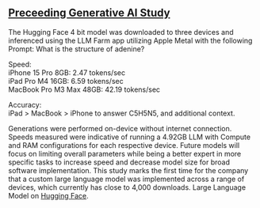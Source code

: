 ## [Preceeding Generative AI Study](https://github.com/kevinkawchak/Medical-Quantum-Machine-Learning/tree/main/Code/Generative%20AI%20Live)

The Hugging Face 4 bit model was downloaded to three devices and inferenced using the LLM Farm app utilizing Apple Metal with the following Prompt: What is the structure of adenine?

Speed: <br>
iPhone 15 Pro 8GB: 2.47 tokens/sec <br>
iPad Pro M4 16GB: 6.59 tokens/sec <br> 
MacBook Pro M3 Max 48GB: 42.19 tokens/sec <br>
 
Accuracy: <br>
iPad > MacBook > iPhone to answer C5H5N5, and additional context. <br>

Generations were performed on-device without internet connection. Speeds measured were indicative of running a 4.92GB LLM with Compute and RAM configurations for each respective device. Future models will focus on limiting overall parameters while being a better expert in more specific tasks to increase speed and decrease model size for broad software implementation. This study marks the first time for the company that a custom large language model was implemented across a range of devices, which currently has close to 4,000 downloads. 
Large Language Model on [Hugging Face](https://huggingface.co/kevinkawchak/gradientai-Llama-3-8B-Instruct-Gradient-1048k-Molecule-q4-k-m-GGUF).
